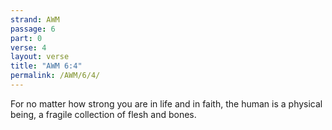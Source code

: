 ```yaml
---
strand: AWM
passage: 6
part: 0
verse: 4
layout: verse
title: "AWM 6:4"
permalink: /AWM/6/4/
---
```

For no matter how strong you are in life and in faith, the human is a physical being, a fragile collection of flesh and bones.

